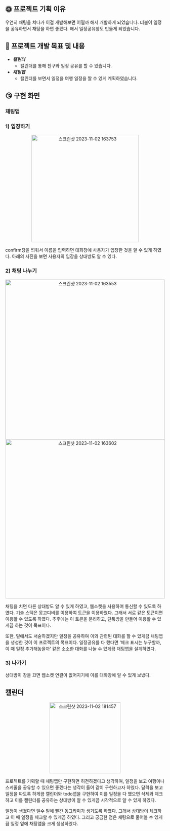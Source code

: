 ## 🌞 프로젝트 기획 이유

우연히 채팅을 치다가 이걸 개발해보면 어떨까 해서 개발하게 되었습니다. 더불어 일정을 공유하면서 채팅을 하면 좋겠다. 해서 일정공유창도 만들게 되었습니다. 

## 🤩 프로젝트 개발 목표 및 내용

- ***캘린더***
    - 캘린더를 통해 친구와 일정 공유를 할 수 있습니다.
- ***채팅앱***
    - 캘린더를 보면서 일정을 여행 일정을 짤 수 있게 계획하였습니다.

## 😘 **구현 화면**

### 채팅앱

### 1) 입장하기

<p align="center"><img width="339" alt="스크린샷 2023-11-02 163753" src="https://github.com/Uheeking/Uheeking/assets/90121929/9f5d87f4-73a9-42ad-a18a-5e4762e5b988"></p>

confirm창을 띄워서 이름을 입력하면 대화창에 사용자가 입장한 것을 알 수 있게 하였다. 아래의 사진을 보면 사용자의 입장을 상대방도 알 수 있다. 

### 2) 채팅 나누기

<p align="center">
<img width="504" alt="스크린샷 2023-11-02 163553" src="https://github.com/Uheeking/Uheeking/assets/90121929/2665b8d9-a1ad-4152-b3f1-8a9562febe56">
<img width="503" alt="스크린샷 2023-11-02 163602" src="https://github.com/Uheeking/Uheeking/assets/90121929/ec985532-4026-4eef-9a68-04909e52b3d1">
</p>
채팅을 치면 다른 상대방도 알 수 있게 하였고, 웹소켓을 사용하여 통신할 수 있도록 하였다. 기술 스택은 몽고디비를 이용하여 토큰을 이용하였다. 그래서 서로 같은 토큰이면 이용할 수 있도록 하였다. 추후에는 이 토큰을 분리하고, 단톡방을 만들어 이용할 수 있게끔 하는 것이 목표이다. 

또한, 밑에서도 서술하겠지만 일정을 공유하여 이와 관련된 대화를 할 수 있게끔 채팅앱을 생성한 것이 이 프로젝트의 목표이다. 일정공유를 다 했다면 ‘체크 표시는 누구할까, 이 때 일정 추가해놓을까’ 같은 소소한 대화를 나눌 수 있게끔 채팅앱을 설계하였다. 

### 3) 나가기

상대방이 창을 끄면 웹소켓 연결이 없어지기에 이를 대화창에 알 수 있게 보냈다. 

## 캘린더

<p align="center"><img width="224" alt="스크린샷 2023-11-02 181457" src="https://github.com/Uheeking/Uheeking/assets/90121929/a8f00bff-5980-43f6-97c5-e16b9908b38d"></p>

프로젝트를 기획할 때 채팅앱만 구현하면 허전하겠다고 생각하여, 일정을 보고 여행이나 스케줄을 공유할 수 있으면 좋겠다는 생각이 들어 같이 구현하고자 하였다. 달력을 보고 일정을 짜도록 하게끔 캘린더와 todo앱을 구현하여 이를 일정을 다 했으면 삭제와 체크하고 이를 캘린더를 공유하는 상대방이 알 수 있게끔 시각적으로 알 수 있게 하였다. 

일정이 생겼다면 일수 밑에 빨간 동그라미가 생기도록 하였다. 그래서 상대방이 체크하고 이 때 일정을 체크할 수 있게끔 하였다. 그리고 궁금한 점은 채팅으로 물어볼 수 있게끔 일정 옆에 채팅앱을 크게 생성하였다.
